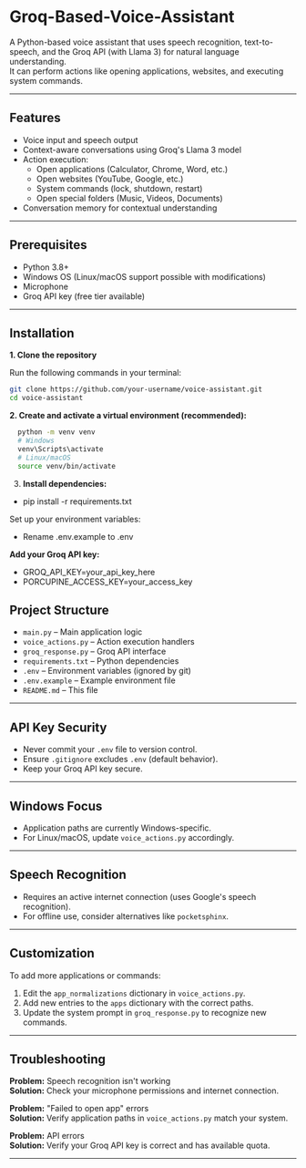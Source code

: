 # Groq-Based-Voice-Assistant

A Python-based voice assistant that uses speech recognition, text-to-speech, and the Groq API (with Llama 3) for natural language understanding.  
It can perform actions like opening applications, websites, and executing system commands.

---

## Features

- Voice input and speech output  
- Context-aware conversations using Groq's Llama 3 model  
- Action execution:
  - Open applications (Calculator, Chrome, Word, etc.)
  - Open websites (YouTube, Google, etc.)
  - System commands (lock, shutdown, restart)
  - Open special folders (Music, Videos, Documents)  
- Conversation memory for contextual understanding

---

## Prerequisites

- Python 3.8+  
- Windows OS (Linux/macOS support possible with modifications)  
- Microphone  
- Groq API key (free tier available)

---

## Installation

**1. Clone the repository**

   Run the following commands in your terminal:
   ```bash
   git clone https://github.com/your-username/voice-assistant.git
   cd voice-assistant
   ```

**2. Create and activate a virtual environment (recommended):**
  ```bash
    python -m venv venv
    # Windows
    venv\Scripts\activate
    # Linux/macOS
    source venv/bin/activate
  ```
3. **Install dependencies:**
  - pip install -r requirements.txt

  Set up your environment variables:
  - Rename .env.example to .env

  **Add your Groq API key:**
   - GROQ_API_KEY=your_api_key_here
   - PORCUPINE_ACCESS_KEY=your_access_key

## Project Structure

- `main.py`               – Main application logic  
- `voice_actions.py`      – Action execution handlers  
- `groq_response.py`      – Groq API interface  
- `requirements.txt`      – Python dependencies  
- `.env`                  – Environment variables (ignored by git)  
- `.env.example`          – Example environment file  
- `README.md`             – This file

---

## API Key Security

- Never commit your `.env` file to version control.
- Ensure `.gitignore` excludes `.env` (default behavior).
- Keep your Groq API key secure.

---

## Windows Focus

- Application paths are currently Windows-specific.
- For Linux/macOS, update `voice_actions.py` accordingly.

---

## Speech Recognition

- Requires an active internet connection (uses Google's speech recognition).
- For offline use, consider alternatives like `pocketsphinx`.

---

## Customization

To add more applications or commands:
1. Edit the `app_normalizations` dictionary in `voice_actions.py`.
2. Add new entries to the `apps` dictionary with the correct paths.
3. Update the system prompt in `groq_response.py` to recognize new commands.

---

## Troubleshooting

**Problem:** Speech recognition isn't working  
**Solution:** Check your microphone permissions and internet connection.

**Problem:** "Failed to open app" errors  
**Solution:** Verify application paths in `voice_actions.py` match your system.

**Problem:** API errors  
**Solution:** Verify your Groq API key is correct and has available quota.

---
